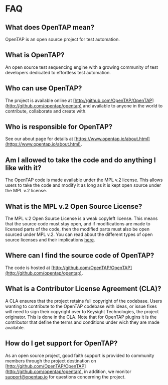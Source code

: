 # FAQ

## What does OpenTAP mean?
OpenTAP is an open source project for test automation.

## What is OpenTAP?
An open source test sequencing engine with a growing community of test developers dedicated to effortless test automation.

## Who can use OpenTAP?
The project is available online at [http://github.com/OpenTAP/OpenTAP](http://github.com/opentap/opentap) and available to anyone in the world to contribute, collaborate and create with.

## Who is responsible for OpenTAP?
See our about page for details at [https://www.opentap.io/about.html](https://www.opentap.io/about.html).

## Am I allowed to take the code and do anything I like with it?
The OpenTAP code is made available under the MPL v.2 license. This allows users to take the code and modify it as long as it is kept open source under the MPL v.2 license.

## What is the MPL v.2 Open Source License?
The MPL v.2 Open Source License is a weak copyleft license. This means that the source code must stay open, and if modifications are made to licensed parts of the code, then the modified parts must also be open sourced under MPL v.2. You can read about the different types of open source licenses and their implications [here](https://opensource.org/licenses).

## Where can I find the source code of OpenTAP?
The code is hosted at [http://github.com/OpenTAP/OpenTAP](http://github.com/opentap/opentap).

## What is a Contributor License Agreement (CLA)?
A CLA ensures that the project retains full copyright of the codebase. Users wanting to contribute to the OpenTAP codebase with ideas, or issue fixes will need to sign their copyright over to Keysight Technologies, the project originator. This is done in the CLA. Note that for OpenTAP plugins it is the contributor that define the terms and conditions under wich they are made available.     

## How do I get support for OpenTAP?
As an open source project, good faith support is provided to community members through the project destination on
[http://github.com/OpenTAP/OpenTAP](http://github.com/opentap/opentap), in addition, we monitor support@opentap.io for questions concerning the project.
